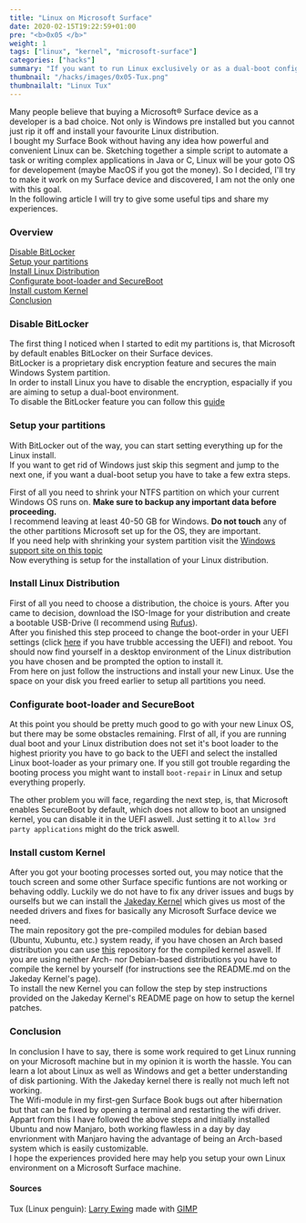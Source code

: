 ```yaml
---
title: "Linux on Microsoft Surface"
date: 2020-02-15T19:22:59+01:00
pre: "<b>0x05 </b>"
weight: 1
tags: ["linux", "kernel", "microsoft-surface"]
categories: ["hacks"]
summary: "If you want to run Linux exclusively or as a dual-boot configuration with Windows&reg; on a Microsoft&reg; Surface device you came to the right place."
thumbnail: "/hacks/images/0x05-Tux.png"
thumbnailalt: "Linux Tux"
---
```


Many people believe that buying a Microsoft&reg; Surface device as a developer is a bad choice. Not only is Windows pre installed but you cannot just 
rip it off and install your favourite Linux distribution.  
I bought my Surface Book without having any idea how powerful and convenient Linux can be. Sketching together a simple script to 
automate a task or writing complex applications in Java or C, Linux will be your goto OS for developement (maybe MacOS if you got the money).
So I decided, I'll try to make it work on my Surface device and discovered, I am not the only one with this goal.  
In the following article I will try to give some useful tips and share my experiences.

### Overview

[Disable BitLocker](#disable-bitlocker)  
[Setup your partitions](#setup-your-partitions)  
[Install Linux Distribution](#install-linux-distribution)  
[Configurate boot-loader and SecureBoot](#configurate-boot-loader-and-sercureboot)  
[Install custom Kernel](#install-custom-kernel)    
[Conclusion](#conslusion)  


### Disable BitLocker

The first thing I noticed when I started to edit my partitions is, that Microsoft by default enables BitLocker on their Surface devices.  
BitLocker is a proprietary disk encryption feature and secures the main Windows System partition.  
In order to install Linux you have to disable the encryption, espacially if you are aiming to setup a dual-boot environment.  
To disable the BitLocker feature you can follow this [guide](https://www.dell.com/support/article/de/de/debsdt1/sln302845/aktivieren-oder-deaktivieren-von-bitlocker-mit-tpm-in-windows?lang=de#DisablingBitlocker)     

### Setup your partitions

With BitLocker out of the way, you can start setting everything up for the Linux install.  
If you want to get rid of Windows just skip this segment and jump to the next one, if you want a dual-boot setup 
you have to take a few extra steps.  

First of all you need to shrink your NTFS partition on which your current Windows OS runs on. __Make sure to backup any important data before proceeding.__  
I recommend leaving at least 40-50 GB for Windows. __Do not touch__ any of the other partitions Microsoft set up for the OS, they are important.  
If you need help with shrinking your system partition visit the [Windows support site on this topic](https://docs.microsoft.com/de-de/windows-server/storage/disk-management/shrink-a-basic-volume)  
Now everything is setup for the installation of your Linux distribution.

### Install Linux Distribution

First of all you need to choose a distribution, the choice is yours. After you came to decision, download the ISO-Image for your distribution and create 
a bootable USB-Drive (I recommend using [Rufus](https://rufus.ie/)).  
After you finished this step proceed to change the boot-order in your UEFI settings (click [here](https://www.laptopmag.com/articles/access-bios-windows-10) if you have trubble accessing the UEFI)
and reboot. You should now find yourself in a desktop environment of the Linux distribution you have chosen and be prompted the option to install it.  
From here on just follow the instructions and install your new Linux. Use the space on your disk you freed earlier to setup all partitions you need. 

### Configurate boot-loader and SecureBoot

At this point you should be pretty much good to go with your new Linux OS, but there may be some obstacles remaining. FIrst of all, if you are running dual boot and your Linux distribution 
does not set it's boot loader to the highest priority you have to go back to the UEFI and select the installed Linux boot-loader as your primary one. If you still got trouble 
regarding the booting process you might want to install `boot-repair` in Linux and setup everything properly. 
 
The other problem you will face, regarding the next step, is, that Microsoft enables SecureBoot by default, which does not allow to boot an unsigned kernel, you can disable it in the UEFI 
aswell. Just setting it to `Allow 3rd party applications` might do the trick aswell.  

### Install custom Kernel

After you got your booting processes sorted out, you may notice that the touch screen and some other Surface specific funtions are not working or behaving oddly. Luckily we do not have to 
fix any driver issues and bugs by ourselfs but we can install the [Jakeday Kernel](https://github.com/jakeday/linux-surface) which gives us most of the needed drivers and fixes for basically 
any Microsoft Surface device we need.  
The main repository got the pre-compiled modules for debian based (Ubuntu, Xubuntu, etc.) system ready, if you have chosen an Arch based distribution you can use [this](https://github.com/dmhacker/arch-linux-surface) repository for the compiled kernel aswell. 
If you are using neither Arch- nor Debian-based distributions you have to compile the kernel by yourself (for instructions see the README.md on the Jakeday Kernel's page).  
To install the new Kernel you can follow the step by step instructions provided on the Jakeday Kernel's README page on how to setup the kernel patches. 

### Conclusion

In conclusion I have to say, there is some work required to get Linux running on your Microsoft machine but in my opinion it is worth the hassle. You can learn 
a lot about Linux as well as Windows and get a better understanding of disk partioning. With the Jakeday kernel there is really not much left not working.  
The Wifi-module in my first-gen Surface Book bugs out after hibernation but that can be fixed by opening a terminal and restarting the wifi driver.  
Appart from this I have followed the above steps and initially installed Ubuntu and now Manjaro, both working flawless in a day by day envrionment with Manjaro 
having the advantage of being an Arch-based system which is easily customizable.  
I hope the experiences provided here may help you setup your own Linux environment on a Microsoft Surface machine. 



#### Sources

Tux (Linux penguin): [Larry Ewing](ewing@isc.tamu.edu) made with [GIMP](https://en.wikipedia.org/wiki/GIMP)
